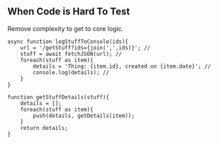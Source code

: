 ## When Code is Hard To Test
Remove complexity to get to core logic.
```
async function logStuffToConsole(ids){
    url = '/getStuff?ids={join(',',ids)}'; //
    stuff = await fetchJSON(url); //
    foreach(stuff as item){
        details = 'Thing: {item.id}, created on {item.date}'; //
        console.log(details); //
    }
}
```
```
function getStuffDetails(stuff){
    details = [];
    foreach(stuff as item){
        push(details, getDetails(item));
    }
    return details;
}
```
